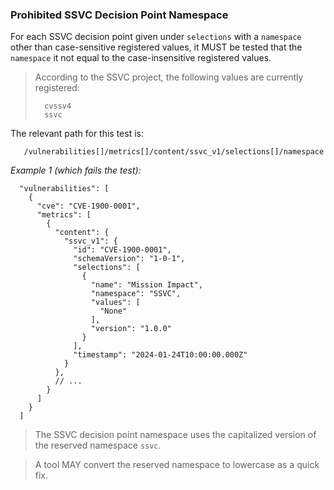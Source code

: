 ### Prohibited SSVC Decision Point Namespace

For each SSVC decision point given under `selections` with a `namespace` other than case-sensitive registered values, it MUST be tested that the
`namespace` it not equal to the case-insensitive registered values.

> According to the SSVC project, the following values are currently registered:
>
> ```
>   cvssv4
>   ssvc
> ```

The relevant path for this test is:

```
   /vulnerabilities[]/metrics[]/content/ssvc_v1/selections[]/namespace
```

*Example 1 (which fails the test):*

```
  "vulnerabilities": [
    {
      "cve": "CVE-1900-0001",
      "metrics": [
        {
          "content": {
            "ssvc_v1": {
              "id": "CVE-1900-0001",
              "schemaVersion": "1-0-1",
              "selections": [
                {
                  "name": "Mission Impact",
                  "namespace": "SSVC",
                  "values": [
                    "None"
                  ],
                  "version": "1.0.0"
                }
              ],
              "timestamp": "2024-01-24T10:00:00.000Z"
            }
          },
          // ...
        }
      ]
    }
  ]
```

> The SSVC decision point namespace uses the capitalized version of the reserved namespace `ssvc`.

> A tool MAY convert the reserved namespace to lowercase as a quick fix.
